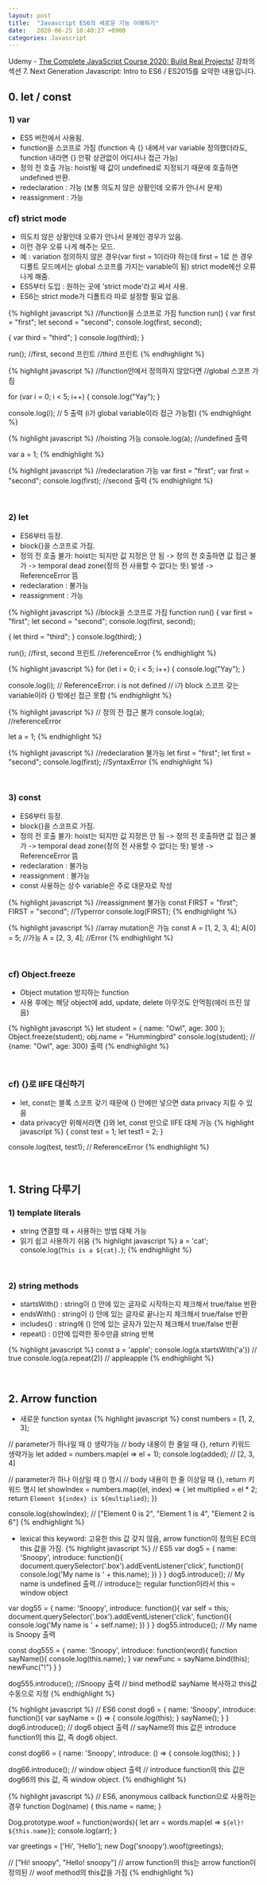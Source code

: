 ```yaml
---
layout: post
title:  "Javascript ES6의 새로운 기능 이해하기"
date:   2020-06-25 10:40:27 +0900
categories: Javascript
---
```


Udemy - [The Complete JavaScript Course 2020: Build Real Projects!](https://www.udemy.com/course/the-complete-javascript-course/) 강좌의 섹션 7. Next Generation Javascript: Intro to ES6 / ES2015를 요약한 내용입니다.

## 0. let / const

### 1) var
- ES5 버전에서 사용됨.
- function을 스코프로 가짐 (function 속 {} 내에서 var variable 정의했더라도, function 내라면 {} 안팎 상관없이 어디서나 접근 가능)
- 정의 전 호출 가능: hoist될 때 값이 undefined로 지정되기 때문에 호출하면 undefined 반환.
- redeclaration : 가능 (보통 의도치 않은 상황인데 오류가 안나서 문제)
- reassignment : 가능

### cf) strict mode
- 의도치 않은 상황인데 오류가 안나서 문제인 경우가 있음.
- 이런 경우 오류 나게 해주는 모드.
- 예 : variation 정의하지 않은 경우(var first = 1이라야 하는데 first = 1로 쓴 경우 디폴트 모드에서는 global 스코프를 가지는 variable이 됨) strict mode에선 오류나게 해줌.
- ES5부터 도입 : 원하는 곳에 'strict mode'라고 써서 사용.
- ES6는 strict mode가 디폴트라 따로 설정할 필요 없음.

{% highlight javascript %}
//function을 스코프로 가짐
function run() {
  var first = "first";
  let second = "second";
  console.log(first, second);

  {
    var third = "third";
  }
  console.log(third);
}

run();
//first, second 프린트
//third 프린트
{% endhighlight %}

{% highlight javascript %}
//function안에서 정의하지 않았다면
//global 스코프 가짐

for (var i = 0; i < 5; i++) {
   console.log("Yay");
}

console.log(i); // 5 출력 (i가 global variable이라 접근 가능함)
{% endhighlight %}

{% highlight javascript %}
//hoisting 가능
console.log(a); //undefined 출력

var a = 1;
{% endhighlight %}

{% highlight javascript %}
//redeclaration 가능
var first = "first";
var first = "second";
console.log(first); //second 출력
{% endhighlight %}

<br/>

### 2) let
- ES6부터 등장.
- block{}을 스코프로 가짐.
- 정의 전 호출 불가: hoist는 되지만 값 지정은 안 됨 -> 정의 전 호출하면 값 접근 불가 -> temporal dead zone(정의 전 사용할 수 없다는 뜻) 발생 -> ReferenceError 뜸
- redeclaration : 불가능
- reassignment : 가능

{% highlight javascript %}
//block을 스코프로 가짐
function run() {
  var first = "first";
  let second = "second";
  console.log(first, second);

  {
    let third = "third";
  }
  console.log(third);
}

run();
//first, second 프린트
//referenceError
{% endhighlight %}

{% highlight javascript %}
for (let i = 0; i < 5; i++) {
   console.log("Yay");
}

console.log(i); // ReferenceError: i is not defined
// i가 block 스코프 갖는 variable이라 {} 밖에선 접근 못함
{% endhighlight %}

{% highlight javascript %}
// 정의 전 접근 불가
console.log(a); //referenceError

let a = 1;
{% endhighlight %}

{% highlight javascript %}
//redeclaration 불가능
let first = "first";
let first = "second";
console.log(first); //SyntaxError
{% endhighlight %}

<br/>

### 3) const
- ES6부터 등장.
- block{}을 스코프로 가짐.
- 정의 전 호출 불가: hoist는 되지만 값 지정은 안 됨 -> 정의 전 호출하면 값 접근 불가 -> temporal dead zone(정의 전 사용할 수 없다는 뜻) 발생 -> ReferenceError 뜸
- redeclaration : 불가능
- reassignment : 불가능
- const 사용하는 상수 variable은 주로 대문자로 작성

{% highlight javascript %}
//reassignment 불가능
const FIRST = "first";
FIRST = "second"; //Typerror
console.log(FIRST);
{% endhighlight %}

{% highlight javascript %}
//array mutation은 가능
const A = [1, 2, 3, 4];
A[0] = 5; //가능
A = [2, 3, 4]; //Error
{% endhighlight %}

<br/>

### cf) Object.freeze
- Object mutation 방지하는 function
- 사용 후에는 해당 object에 add, update, delete 아무것도 안먹힘(에러 뜨진 않음)  

{% highlight javascript %}
let student = {
   name: "Owl",
   age: 300
};
Object.freeze(student);
obj.name = "Hummingbird"
console.log(student); // {name: "Owl", age: 300} 출력
{% endhighlight %}

<br/>

### cf) {}로 IIFE 대신하기
- let, const는 블록 스코프 갖기 때문에 {} 안에만 넣으면 data privacy 지킬 수 있음
- data privacy만 위해서라면 {}와 let, const 만으로 IIFE 대체 가능 
{% highlight javascript %}
{
    const test = 1;
    let test1 = 2;
}

console.log(test, test1); // ReferenceError 
{% endhighlight %}

<br/>

## 1. String 다루기
### 1) template literals
- string 연결할 때 + 사용하는 방법 대체 가능
- 읽기 쉽고 사용하기 쉬움
{% highlight javascript %}
a = 'cat';
console.log(`This is a ${cat}.`);
{% endhighlight %}

<br/>

### 2) string methods
- startsWith() : string이 () 안에 있는 글자로 시작하는지 체크해서 true/false 반환
- endsWith() : string이 () 안에 있는 글자로 끝나는지 체크해서 true/false 반환
- includes() : string에 () 안에 있는 글자가 있는지 체크해서 true/false 반환
- repeat() : ()안에 입력한 횟수만큼 string 반복

{% highlight javascript %}
const a = 'apple';
console.log(a.startsWith('a')) // true
console.log(a.repeat(2)) // appleapple
{% endhighlight %}

<br/>

## 2. Arrow function
- 새로운 function syntax 
{% highlight javascript %}
const numbers = [1, 2, 3];

// parameter가 하나일 때 () 생략가능
// body 내용이 한 줄일 때 {}, return 키워드 생략가능
let added = numbers.map(el => el + 1);
console.log(added); // [2, 3, 4]

// parameter가 하나 이상일 때 () 명시
// body 내용이 한 줄 이상일 때 {}, return 키워드 명시
let showIndex = numbers.map((el, index) => {
    let multiplied = el * 2;
    return `Element ${index} is ${multiplied}`;
})

console.log(showIndex);
// ["Element 0 is 2", "Element 1 is 4", "Element 2 is 6"]
{% endhighlight %}

- lexical this keyword: 고유한 this 값 갖지 않음, arrow function이 정의된 EC의 this 값을 가짐.
{% highlight javascript %}
// ES5
var dog5 = {
    name: 'Snoopy',
    introduce: function(){
        document.querySelector('.box').addEventListener('click', function(){
            console.log('My name is ' + this.name);
        })
    }
}
dog5.introduce();
// My name is undefined 출력
// introduce는 regular function이라서 this = window object

var dog55 = {
    name: 'Snoopy',
    introduce: function(){
        var self = this;
        document.querySelector('.box').addEventListener('click', function(){
            console.log('My name is ' + self.name);
        })
    }
}
dog55.introduce();
// My name is Snoopy 출력

const dog555 = {
    name: 'Snoopy',
    introduce: function(word){
        function sayName(){
            console.log(this.name);
        }
        var newFunc = sayName.bind(this);
        newFunc("!")
    }
}

dog555.introduce();
//Snoopy 출력
// bind method로 sayName 복사하고 this값 수동으로 지정
{% endhighlight %}

{% highlight javascript %}
// ES6
const dog6 = {
    name: 'Snoopy',
    introduce: function(){
        var sayName = () => {
            console.log(this);
        }
        sayName();
    }
}
dog6.introduce();
// dog6 object 출력
// sayName의 this 값은 introduce function의 this 값, 즉 dog6 object.

const dog66 = {
    name: 'Snoopy',
    introduce: () => {
        console.log(this);
        }
    }

dog66.introduce();
// window object 출력
// introduce function의 this 값은 dog66의 this 값, 즉 window object. 
{% endhighlight %}

{% highlight javascript %}
// ES6, anonymous callback function으로 사용하는 경우
function Dog(name) {
    this.name = name;
}

Dog.prototype.woof = function(words){
    let arr = words.map(el => `${el}! ${this.name}`);
    console.log(arr);
}

var greetings = ['Hi', 'Hello'];
new Dog('snoopy').woof(greetings);

// ["Hi! snoopy", "Hello! snoopy"]
// arrow function의 this는 arrow function이 정의된 
// woof method의 this값을 가짐 
{% endhighlight %}